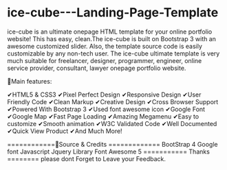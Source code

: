 # ice-cube---Landing-Page-Template


ice-cube is an ultimate onepage HTML template for your online portfolio website! This has easy, clean.The ice-cube is built on Bootstrap 3 with an awesome customized slider. Also, the template source code is easily customizable by any non-tech user. 
The ice-cube ultimate template is very much suitable for freelancer, designer, programmer, engineer, online service provider, consultant, lawyer onepage portfolio website.


📌Main features:

✔HTML5 & CSS3 
✔Pixel Perfect Design 
✔Responsive Design 
✔User Friendly Code 
✔Clean Markup 
✔Creative Design 
✔Cross Browser Support 
✔Powered With Bootstrap 3 
✔Used font awesome icon 
✔Google Font 
✔Google Map 
✔Fast Page Loading 
✔Amazing Megamenu 
✔Easy to customize 
✔Smooth animation 
✔W3C Validated Code 
✔Well Documented 
✔Quick View Product 
✔And Much More!

============📌Source & Credits ============= 
BootStrap 4 
Google font 
Javascript 
Jquery Library
Font Awesome 5
=========== Thanks ======== 
please dont Forget to Leave your Feedback.



